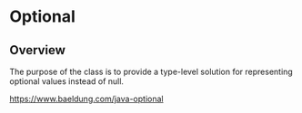 # Optional

## Overview

The purpose of the class is to provide a type-level solution for representing optional values instead of null.

https://www.baeldung.com/java-optional

